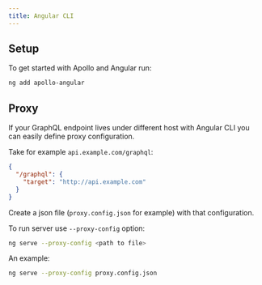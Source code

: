 ```yaml
---
title: Angular CLI
---
```


<h2 id="Setup">Setup</h2>

To get started with Apollo and Angular run:

```bash
ng add apollo-angular
```

<h2 id="proxy">Proxy</h2>

If your GraphQL endpoint lives under different host with Angular CLI you can easily define proxy configuration.

Take for example `api.example.com/graphql`:

```json
{
  "/graphql": {
    "target": "http://api.example.com"
  }
}
```

Create a json file (`proxy.config.json` for example) with that configuration.

To run server use `--proxy-config` option:

```bash
ng serve --proxy-config <path to file>
```

An example:

```bash
ng serve --proxy-config proxy.config.json
```

